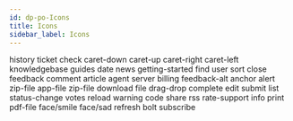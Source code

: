 ```yaml
---
id: dp-po-Icons
title: Icons
sidebar_label: Icons
---
```


<div class="dp-IconsWrapper">
    <span><span class="dp-po-Icon Icon--history"></span>history</span>
    <span><span class="dp-po-Icon Icon--ticket"></span>ticket</span>
    <span><span class="dp-po-Icon Icon--check"></span>check</span>
    <span><span class="dp-po-Icon Icon--caret-down"></span>caret-down</span>
    <span><span class="dp-po-Icon Icon--caret-up"></span>caret-up</span>
    <span><span class="dp-po-Icon Icon--caret-right"></span>caret-right</span>
    <span><span class="dp-po-Icon Icon--caret-left"></span>caret-left</span>
    <span><span class="dp-po-Icon Icon--knowledgebase"></span>knowledgebase</span>
    <span><span class="dp-po-Icon Icon--guides"></span>guides</span>
    <span><span class="dp-po-Icon Icon--date"></span>date</span>
    <span><span class="dp-po-Icon Icon--news"></span>news</span>
    <span><span class="dp-po-Icon Icon--getting-started"></span>getting-started</span>
    <span><span class="dp-po-Icon Icon--find"></span>find</span>
    <span><span class="dp-po-Icon Icon--user"></span>user</span>
    <span><span class="dp-po-Icon Icon--sort"></span>sort</span>
    <span><span class="dp-po-Icon Icon--close"></span>close</span>
    <span><span class="dp-po-Icon Icon--feedback"></span>feedback</span>
    <span><span class="dp-po-Icon Icon--comment"></span>comment</span>
    <span><span class="dp-po-Icon Icon--article"></span>article</span>
    <span><span class="dp-po-Icon Icon--agent"></span>agent</span>
    <span><span class="dp-po-Icon Icon--server"></span>server</span>
    <span><span class="dp-po-Icon Icon--billing"></span>billing</span>
    <span><span class="dp-po-Icon Icon--feedback-alt"></span>feedback-alt</span>
    <span><span class="dp-po-Icon Icon--anchor"></span>anchor</span>
    <span><span class="dp-po-Icon Icon--alert"></span>alert</span>
    <span><span class="dp-po-Icon Icon--zip-file-rigth"></span>zip-file</span>
    <span><span class="dp-po-Icon Icon--app-file"></span>app-file</span>
    <span><span class="dp-po-Icon Icon--zip-file-left"></span>zip-file</span>
    <span><span class="dp-po-Icon Icon--download"></span>download</span>
    <span><span class="dp-po-Icon Icon--file"></span>file</span>
    <span><span class="dp-po-Icon Icon--drag-drop"></span>drag-drop</span>
    <span><span class="dp-po-Icon Icon--complete"></span>complete</span>
    <span><span class="dp-po-Icon Icon--edit"></span>edit</span>
    <span><span class="dp-po-Icon Icon--submit"></span>submit</span>
    <span><span class="dp-po-Icon Icon--list"></span>list</span>
    <span><span class="dp-po-Icon Icon--status-change"></span>status-change</span>
    <span><span class="dp-po-Icon Icon--votes"></span>votes</span>
    <span><span class="dp-po-Icon Icon--reload"></span>reload</span>
    <span><span class="dp-po-Icon Icon--warning"></span>warning</span>
    <span><span class="dp-po-Icon Icon--code"></span>code</span>
    <span><span class="dp-po-Icon Icon--share"></span>share</span>
    <span><span class="dp-po-Icon Icon--rss"></span>rss</span>
    <span><span class="dp-po-Icon Icon--rate-support"></span>rate-support</span>
    <span><span class="dp-po-Icon Icon--info"></span>info</span>
    <span><span class="dp-po-Icon Icon--print"></span>print</span>
    <span><span class="dp-po-Icon Icon--pdf-file"></span>pdf-file</span>
    <span><span class="dp-po-Icon Icon--face-smile"></span>face/smile</span>
    <span><span class="dp-po-Icon Icon--face-sad"></span>face/sad</span>
    <span><span class="dp-po-Icon Icon--refresh"></span>refresh</span>
    <span><span class="dp-po-Icon Icon--bolt"></span>bolt</span>
    <span><span class="dp-po-Icon Icon--subscribe"></span>subscribe</span>
</div>